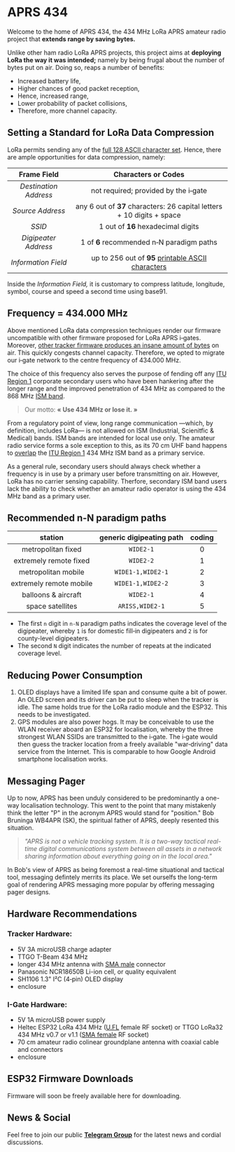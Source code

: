 # APRS 434

Welcome to the home of APRS 434, the 434 MHz LoRa APRS amateur radio project that **extends range by saving bytes.**

Unlike other ham radio LoRa APRS projects, this project aims at **deploying LoRa the way it was intended;** namely by being frugal about the number of bytes put on air. Doing so, reaps a number of benefits:

- Increased battery life,
- Higher chances of good packet reception,
- Hence, increased range,
- Lower probability of packet collisions,
- Therefore, more channel capacity.


## Setting a Standard for LoRa Data Compression
LoRa permits sending any of the [full 128 ASCII character set](https://en.wikipedia.org/wiki/ASCII#Character_set). Hence, there are ample opportunities for data compression, namely:

|**Frame Field**|**Characters or Codes**|
|:-:|:-:|
|_Destination Address_|not required; provided by the i‑gate|
|_Source Address_|any 6 out of **37** characters: 26 capital letters + 10 digits + space|
|_SSID_|1 out of **16** hexadecimal digits|
|_Digipeater Address_|1 of **6** recommended n‑N paradigm paths|
|_Information Field_|up to 256 out of **95** [printable ASCII characters](https://en.wikipedia.org/wiki/ASCII#Printable_characters)|

Inside the _Information Field,_ it is customary to compress latitude, longitude, symbol, course and speed a second time using base91.


## Frequency = 434.000 MHz
Above mentioned LoRa data compression techniques render our firmware uncompatible with other firmware proposed for LoRa APRS i‑gates.
Moreover, [other tracker firmware produces an insane amount of bytes](https://github.com/lora-aprs/LoRa_APRS_Tracker/issues/56) on air. This quickly congests channel capacity.
Therefore, we opted to migrate our i‑gate network to the centre frequency of 434.000 MHz.

The choice of this frequency also serves the purpose of fending off any [ITU Region 1](https://en.wikipedia.org/wiki/ITU_Region) corporate secondary users who have been hankering after the longer range and the improved penetration of 434 MHz as compared to the 868 MHz [ISM band](https://en.wikipedia.org/wiki/ISM_radio_band).

> Our motto: **« Use 434 MHz or lose it. »**

From a regulatory point of view, long range communication —which, by definition, includes LoRa— is not allowed on ISM (Industrial, Scienitfic & Medical) bands. ISM bands are intended for local use only. The amateur radio service forms a sole exception to this, as its 70 cm UHF band happens to [overlap](https://hamwaves.com/lpd433/en/index.html#lpd433-channels) the [ITU Region 1](https://en.wikipedia.org/wiki/ITU_Region) 434 MHz ISM band as a primary service.

As a general rule, secondary users should always check whether a frequency is in use by a primary user before transmitting on air.
However, LoRa has no carrier sensing capability. Therfore, secondary ISM band users lack the ability to check whether an amateur radio operator is using the 434 MHz band as a primary user.


## Recommended n-N paradigm paths

|station|generic digipeating path|coding|
|:-----:|:----------------------:|:----:|
|metropolitan fixed|`WIDE2-1`|0|
|extremely remote fixed|`WIDE2-2`|1|
|metropolitan mobile|`WIDE1-1,WIDE2-1`|2|
|extremely remote mobile|`WIDE1-1,WIDE2-2`|3|
|balloons & aircraft|`WIDE2-1`|4|
|space satellites|`ARISS,WIDE2-1`|5|

- The first `n` digit in `n-N` paradigm paths indicates the coverage level of the digipeater, whereby `1` is for domestic fill‑in digipeaters and `2` is for county-level digipeaters.
- The second `N` digit indicates the number of repeats at the indicated coverage level.


## Reducing Power Consumption
1. OLED displays have a limited life span and consume quite a bit of power. An OLED screen and its driver can be put to sleep when the tracker is idle. The same holds true for the LoRa radio module and the ESP32. This needs to be investigated.
2. GPS modules are also power hogs. It may be conceivable to use the WLAN receiver aboard an ESP32 for localisation, whereby the three strongest WLAN SSIDs are transmitted to the i‑gate. The i‑gate would then guess the tracker location from a freely available "war‑driving" data service from the Internet. This is comparable to how Google Android smartphone localisation works.


## Messaging Pager
Up to now, APRS has been unduly considered to be predominantly a one-way localisation technology. This went to the point that many mistakenly think the letter "P" in the acronym APRS would stand for "position." Bob Bruninga WB4APR (SK), the spiritual father of APRS, deeply resented this situation.

> _"APRS is not a vehicle tracking system. It is a two-way tactical real-time digital communications system between all assets in a network sharing information about everything going on in the local area."_
 
In Bob's view of APRS as being foremost a real-time situational and tactical tool, messaging defintely merrits its place.
We set ourselfs the long-term goal of rendering APRS messaging more popular by offering messaging pager designs.


## Hardware Recommendations

### Tracker Hardware:
- 5V 3A microUSB charge adapter
- TTGO T-Beam 434 MHz
- longer 434 MHz antenna with [SMA male](https://en.wikipedia.org/wiki/SMA_connector) connector
- Panasonic NCR18650B Li-ion cell, or quality equivalent
- SH1106 1.3" I²C (4‑pin) OLED display
- enclosure

### I-Gate Hardware:
- 5V 1A microUSB power supply
- Heltec ESP32 LoRa 434 MHz ([U.FL](https://en.wikipedia.org/wiki/Hirose_U.FL) female RF socket) or TTGO LoRa32 434 MHz v0.7 or v1.1 ([SMA female](https://en.wikipedia.org/wiki/SMA_connector) RF socket)
- 70 cm amateur radio colinear groundplane antenna with coaxial cable and connectors
- enclosure


## ESP32 Firmware Downloads
Firmware will soon be freely available here for downloading.


## News & Social
Feel free to join our public [**Telegram Group**](https://t.me/aprs434) for the latest news and cordial discussions.
